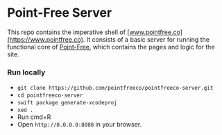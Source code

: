 # Point-Free Server

This repo contains the imperative shell of [www.pointfree.co](https://www.pointfree.co). It consists of a basic server for running the functional core of [Point-Free](https://www.github.com/pointfreeco/pointfreeco), which contains the pages and logic for the site.

### Run locally

* `git clone https://github.com/pointfreeco/pointfreeco-server.git`
* `cd pointfreeco-server`
* `swift package generate-xcodeproj`
* `xed .`
* Run cmd+R
* Open `http://0.0.0.0:8080` in your browser.
